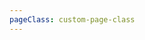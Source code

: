 ```yaml
---
pageClass: custom-page-class
---
```


<hero />
<blogs />
<projects />
<skills />
<testimonials /> 
<contact /> 
<footr />
